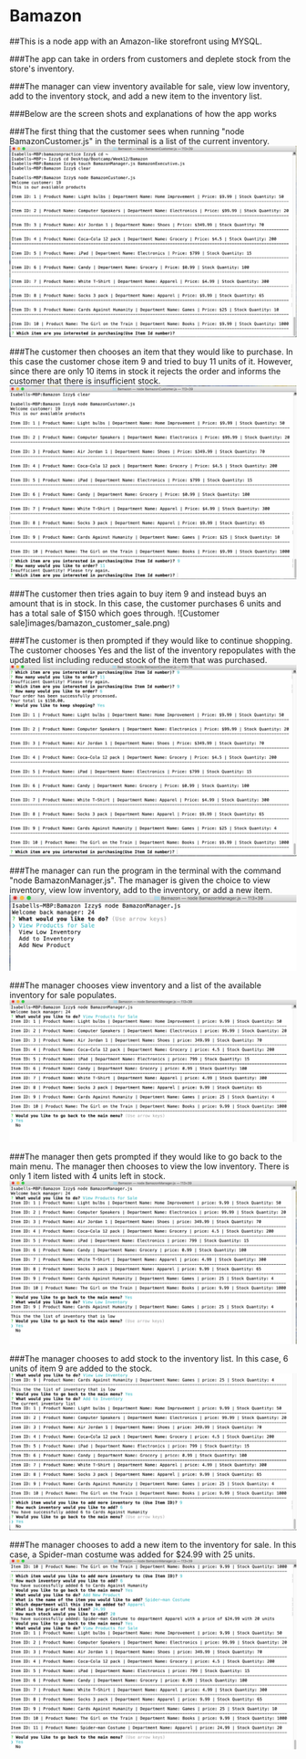 # Bamazon

##This is a node app with an Amazon-like storefront using MYSQL.

###The app can take in orders from customers and deplete stock from the store's inventory. 

###The manager can view inventory available for sale, view low inventory, add to the inventory stock, and add a new item to the inventory list.

###Below are the screen shots and explanations of how the app works

###The first thing that the customer sees when running "node BamazonCustomer.js" in the terminal is a list of the current inventory.
![Customer list](images/bamazon_customer_list.png)

###The customer then chooses an item that they would like to purchase. In this case the customer chose item 9 and tried to buy 11 units of it. However, since there are only 10 items in stock it rejects the order and informs the customer that there is insufficient stock. 
![Customer insufficient](images/bamazon_customer_insufficient.png) 

###The customer then tries again to buy item 9 and instead buys an amount that is in stock. In this case, the customer purchases 6 units and has a total sale of $150 which goes through.
![Customer sale]images/bamazon_customer_sale.png)

###The customer is then prompted if they would like to continue shopping. The customer chooses Yes and the list of the inventory repopulates with the updated list including reduced stock of the item that was purchased.
![Customer stock](images/bamazon_customer_stock_change.png)

###The manager can run the program in the terminal with the command "node BamazonManager.js". The manager is given the choice to view inventory, view low inventory, add to the inventory, or add a new item.
![Manager start](images/bamazon_manager_start.png)

###The manager chooses view inventory and a list of the available inventory for sale populates.
![Manager list](images/bamazon_manager_list.png)

###The manager then gets prompted if they would like to go back to the main menu. The manager then chooses to view the low inventory. There is only 1 item listed with 4 units left in stock.
![Manager low inventory](images/bamazon_manager_lowinventory.png)

###The manager chooses to add stock to the inventory list. In this case, 6 units of item 9 are added to the stock.
![Manager adding inventory](images/bamazon_manager_addtoinventory.png)

###The manager chooses to add a new item to the inventory for sale. In this case, a Spider-man costume was added for $24.99 with 25 units. 
![Manager adding product](images/bamazon_manager_addproduct.png)


